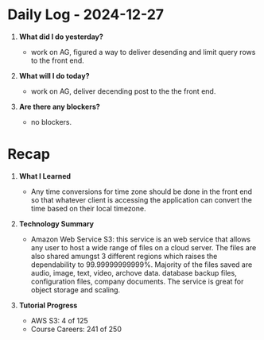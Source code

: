 # Daily Log - 2024-12-27

1. **What did I do yesterday?**

   - work on AG, figured a way to deliver desending and limit query rows to the front end.

2. **What will I do today?**

   - work on AG, deliver decending post to the the front end.

3. **Are there any blockers?**

   - no blockers.

# Recap

1. **What I Learned**
   - Any time conversions for time zone should be done in the front end so that whatever client is accessing the application can convert the time based on their local timezone.
   
2. **Technology Summary**
   - Amazon Web Service S3: this service is an web service that allows any user to host a wide range of files on a cloud server. The files are also shared amungst 3 different regions which raises the dependability to 99.99999999999%. Majority of the files saved are audio, image, text, video, archove data. database backup files, configuration files, company documents. The service is great for object storage and scaling.

3. **Tutorial Progress**
   - AWS S3: 4 of 125 
   - Course Careers: 241 of 250